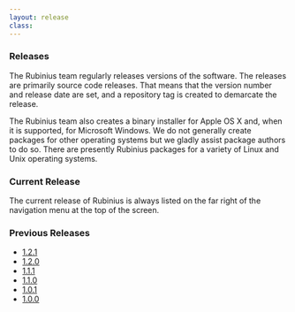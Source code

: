 ```yaml
---
layout: release
class: 
---
```


### Releases

The Rubinius team regularly releases versions of the software. The releases
are primarily source code releases. That means that the version number and
release date are set, and a repository tag is created to demarcate the
release.

The Rubinius team also creates a binary installer for Apple OS X and, when it
is supported, for Microsoft Windows. We do not generally create packages for
other operating systems but we gladly assist package authors to do so. There
are presently Rubinius packages for a variety of Linux and Unix operating
systems.

### Current Release

The current release of Rubinius is always listed on the far right of the
navigation menu at the top of the screen.

### Previous Releases

* [1.2.1](/releases/1.2.1/)
* [1.2.0](/releases/1.2.0/)
* [1.1.1](/releases/1.1.1/)
* [1.1.0](/releases/1.1.0/)
* [1.0.1](/releases/1.0.1/)
* [1.0.0](/releases/1.0.0/)
